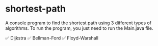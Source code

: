 # shortest-path

A console program to find the shortest path using 3 different types of algorithms.
To run the program, you just need to run the Main.java file.

✅ Dijkstra ✅ Bellman-Ford ✅ Floyd-Warshall
